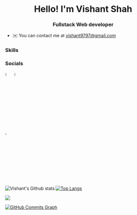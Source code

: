 <h1 align="center">Hello! I'm Vishant Shah</h1>
<h3 align="center">Fullstack Web developer</h3>

<!-- - 🌐  See my portfolio at https://kartik-p-patel.vercel.app/ -->

- ✉️ You can contact me at [vishant9797@gmail.com](mailto:vishant9797@gmail.com)

### Skills

### Socials

<p align="left">
<a href="https://www.linkedin.com/in/thevishantshah/" target="_blank" rel="noreferrer"><img src="https://raw.githubusercontent.com/danielcranney/readme-generator/main/public/icons/socials/linkedin.svg" width="5%" height="5%" /></a>
<a href="https://www.twitter.com/VishantShah10" target="_blank" rel="noreferrer"><img src="https://raw.githubusercontent.com/danielcranney/readme-generator/main/public/icons/socials/twitter.svg" width="5%" height="5%" /></a></br>
<a href="https://www.hackerrank.com/vishant9797" target="_blank" rel="noreferrer"><img src="https://raw.githubusercontent.com/rahuldkjain/github-profile-readme-generator/master/src/images/icons/Social/hackerrank.svg" alt="hackerrank" height="4%" width="4%" /></a>
</p>
<img align='left' alt = "Vishant's Github stats" src= "https://github-readme-stats.vercel.app/api?username=vishant007&show_icons=true&hide_border=true&theme=tokyonight">

[![Top Langs](https://github-readme-stats.vercel.app/api/top-langs/?username=vishant007)](https://github.com/vishant007/github-readme-stats&theme=tokyonight)

<a href="http://www.github.com/vishant007"><img src="https://github-readme-streak-stats.herokuapp.com/?user=vishant007&stroke=ffffff&background=1c1917&ring=6366f1&fire=6366f1&currStreakNum=ffffff&currStreakLabel=6366f1&sideNums=ffffff&sideLabels=ffffff&dates=ffffff&hide_border=true" /></a>

<a href="http://www.github.com/vishant007"><img src="https://activity-graph.herokuapp.com/graph?username=vishant007&bg_color=1c1917&color=ffffff&line=3382ed&point=ffffff&area_color=1c1917&area=true&hide_border=true&custom_title=GitHub%20Commits%20Graph" alt="GitHub Commits Graph" /></a>

<br /><br />
